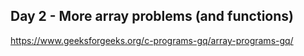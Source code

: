 
## Day 2 - More array problems (and functions)

https://www.geeksforgeeks.org/c-programs-gq/array-programs-gq/

